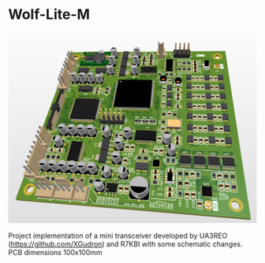 # Wolf-Lite-M
 
![Main board](https://github.com/fhbz/Wolf-Lite-M/blob/main/Image/Main%20board.png)

Project implementation of a mini transceiver developed by UA3REO (https://github.com/XGudron) and R7KBI
with some schematic changes. PCB dimensions 100x100mm


